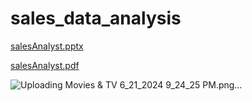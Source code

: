 # sales_data_analysis
[salesAnalyst.pptx](https://github.com/user-attachments/files/15931632/salesAnalyst.pptx)


[salesAnalyst.pdf](https://github.com/user-attachments/files/15931631/salesAnalyst.pdf)



![Uploading Movies & TV 6_21_2024 9_24_25 PM.png…]()
